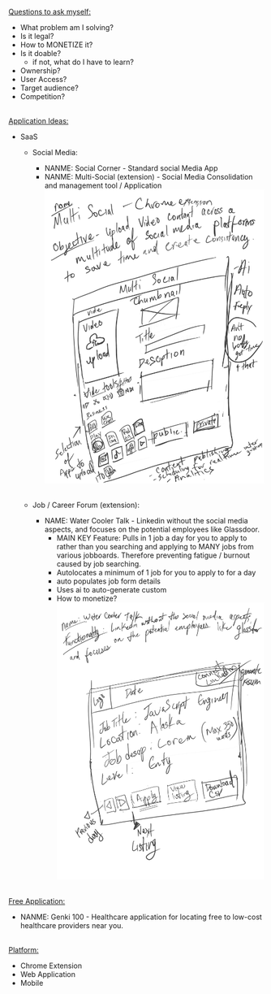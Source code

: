 <ins>Questions to ask myself:</ins>
- What problem am I solving?
- Is it legal?
- How to MONETIZE it?
- Is it doable?
  -  if not, what  do I have to learn?
- Ownership?
- User Access?
- Target audience?
- Competition?
<br><br>


<ins>Application Ideas:</ins>
  - SaaS
    - Social Media:
      - NANME: Social Corner - Standard social Media App
      - NANME: Multi-Social (extension) - Social Media Consolidation and management tool / Application
      ![image](Multi_Social.png)
      <br><br>

    - Job / Career Forum (extension):
      - NAME: Water Cooler Talk - Linkedin without the social media aspects, and focuses on the potential employees like Glassdoor.
        - MAIN KEY Feature: Pulls in 1 job a day for you to apply to rather than you searching and applying to MANY jobs from various jobboards. Therefore preventing fatigue / burnout caused by job searching.
        - Autolocates a minimum of 1 job for you to apply to for a day
        - auto populates job form details
        - Uses ai to auto-generate custom
        - How to monetize?
    ![image](Water_Cooler_Talk.png)
    <br><br>


<ins>Free Application:</ins>
- NANME: Genki 100 - Healthcare application for locating free to low-cost healthcare providers near you.
<br><br>


<ins>Platform:</ins>
- Chrome Extension
- Web Application
- Mobile